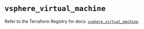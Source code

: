 # `vsphere_virtual_machine`

Refer to the Terraform Registry for docs: [`vsphere_virtual_machine`](https://registry.terraform.io/providers/hashicorp/vsphere/2.9.3/docs/resources/virtual_machine).
